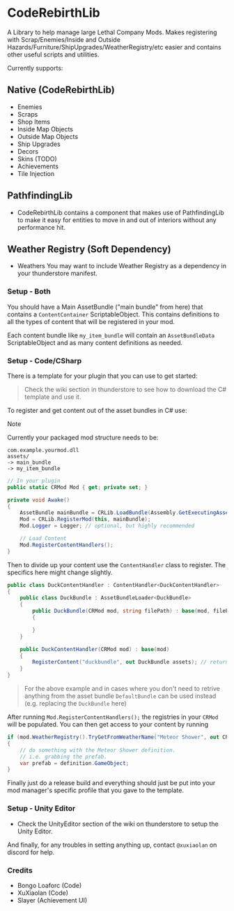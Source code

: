 # CodeRebirthLib

A Library to help manage large Lethal Company Mods. Makes registering with Scrap/Enemies/Inside and Outside Hazards/Furniture/ShipUpgrades/WeatherRegistry/etc easier and contains other useful scripts and utilities.

Currently supports:

## Native (CodeRebirthLib)

- Enemies
- Scraps
- Shop Items
- Inside Map Objects
- Outside Map Objects
- Ship Upgrades
- Decors
- Skins (TODO)
- Achievements
- Tile Injection

## PathfindingLib

- CodeRebirthLib contains a component that makes use of PathfindingLib to make it easy for entities to move in and out of interiors without any performance hit.

## Weather Registry (Soft Dependency)

- Weathers
You may want to include Weather Registry as a dependency in your thunderstore manifest.

### Setup - Both

You should have a Main AssetBundle ("main bundle" from here) that contains a `ContentContainer` ScriptableObject. This contains definitions to all the types of content that will be registered in your mod.

Each content bundle like `my_item_bundle` will contain an `AssetBundleData` ScriptableObject and as many content definitions as needed.

### Setup - Code/CSharp

There is a template for your plugin that you can use to get started:

> Check the wiki section in thunderstore to see how to download the C# template and use it.

To register and get content out of the asset bundles in C# use:

> [!NOTE]
> Currently your packaged mod structure needs to be:
>
> ```text
> com.example.yourmod.dll
> assets/
> -> main_bundle
> -> my_item_bundle
> ```

```cs
// In your plugin
public static CRMod Mod { get; private set; }

private void Awake()
{
    AssetBundle mainBundle = CRLib.LoadBundle(Assembly.GetExecutingAssembly(), "main_bundle");
    Mod = CRLib.RegisterMod(this, mainBundle);
    Mod.Logger = Logger; // optional, but highly recommended

    // Load Content
    Mod.RegisterContentHandlers();
}
```

Then to divide up your content use the `ContentHandler` class to register. The specifics here might change slightly.

```cs
public class DuckContentHandler : ContentHandler<DuckContentHandler>
{
    public class DuckBundle : AssetBundleLoader<DuckBundle>
    {
        public DuckBundle(CRMod mod, string filePath) : base(mod, filePath)
        {

        }
    }

    public DuckContentHandler(CRMod mod) : base(mod)
    {
        RegisterContent("duckbundle", out DuckBundle assets); // returns bool on if it registered succesfully
    }
}
```

> For the above example and in cases where you don't need to retrive anything from the asset bundle `DefaultBundle` can be used instead (e.g. replacing the `DuckBundle` here)

After running `Mod.RegisterContentHandlers();` the registries in your `CRMod` will be populated. You can then get access to your content by running

```cs
if (mod.WeatherRegistry().TryGetFromWeatherName("Meteor Shower", out CRMWeatherDefinition? definition))
{
    // do something with the Meteor Shower definition.
    // i.e. grabbing the prefab.
    var prefab = definition.GameObject;
}
```

Finally just do a release build and everything should just be put into your mod manager's specific profile that you gave to the template.

### Setup - Unity Editor

- Check the UnityEditor section of the wiki on thunderstore to setup the Unity Editor.

And finally, for any troubles in setting anything up, contact `@xuxiaolan` on discord for help.

### Credits

- Bongo Loaforc (Code)
- XuXiaolan (Code)
- Slayer (Achievement UI)
